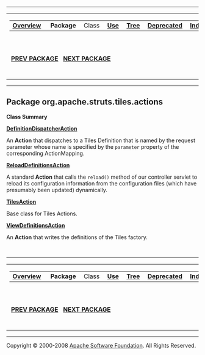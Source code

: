 ------------------------------------------------------------------------

<span id="navbar_top"></span> [](#skip-navbar_top "Skip navigation links")

<table>
<colgroup>
<col width="50%" />
<col width="50%" />
</colgroup>
<tbody>
<tr class="odd">
<td align="left"><span id="navbar_top_firstrow"></span>
<table>
<tbody>
<tr class="odd">
<td align="left"><a href="../../../../../overview-summary.html.md"><strong>Overview</strong></a> </td>
<td align="left"> <strong>Package</strong> </td>
<td align="left">Class </td>
<td align="left"><a href="package-use.html.md"><strong>Use</strong></a> </td>
<td align="left"><a href="package-tree.html.md"><strong>Tree</strong></a> </td>
<td align="left"><a href="../../../../../deprecated-list.html.md"><strong>Deprecated</strong></a> </td>
<td align="left"><a href="../../../../../index-all.html.md"><strong>Index</strong></a> </td>
<td align="left"><a href="../../../../../help-doc.html.md"><strong>Help</strong></a> </td>
</tr>
</tbody>
</table></td>
<td align="left"></td>
</tr>
<tr class="even">
<td align="left"> <a href="../../../../../org/apache/struts/tiles/package-summary.html.md"><strong>PREV PACKAGE</strong></a>   <a href="../../../../../org/apache/struts/tiles/beans/package-summary.html"><strong>NEXT PACKAGE</strong></a></td>
<td align="left"><a href="../../../../../index.html.md?org/apache/struts/tiles/actions/package-summary.html"><strong>FRAMES</strong></a>    <a href="package-summary.html"><strong>NO FRAMES</strong></a>    
<a href="../../../../../allclasses-noframe.html.md"><strong>All Classes</strong></a></td>
</tr>
</tbody>
</table>

<span id="skip-navbar_top"></span>

------------------------------------------------------------------------

Package org.apache.struts.tiles.actions
---------------------------------------

**Class Summary**

**[DefinitionDispatcherAction](../../../../../org/apache/struts/tiles/actions/DefinitionDispatcherAction.html.md "class in org.apache.struts.tiles.actions")**

An **Action** that dispatches to a Tiles Definition that is named by the request parameter whose name is specified by the `parameter` property of the corresponding ActionMapping.

**[ReloadDefinitionsAction](../../../../../org/apache/struts/tiles/actions/ReloadDefinitionsAction.html.md "class in org.apache.struts.tiles.actions")**

A standard **Action** that calls the `reload()` method of our controller servlet to reload its configuration information from the configuration files (which have presumably been updated) dynamically.

**[TilesAction](../../../../../org/apache/struts/tiles/actions/TilesAction.html.md "class in org.apache.struts.tiles.actions")**

Base class for Tiles Actions.

**[ViewDefinitionsAction](../../../../../org/apache/struts/tiles/actions/ViewDefinitionsAction.html.md "class in org.apache.struts.tiles.actions")**

An **Action** that writes the definitions of the Tiles factory.

 

------------------------------------------------------------------------

<span id="navbar_bottom"></span> [](#skip-navbar_bottom "Skip navigation links")

<table>
<colgroup>
<col width="50%" />
<col width="50%" />
</colgroup>
<tbody>
<tr class="odd">
<td align="left"><span id="navbar_bottom_firstrow"></span>
<table>
<tbody>
<tr class="odd">
<td align="left"><a href="../../../../../overview-summary.html.md"><strong>Overview</strong></a> </td>
<td align="left"> <strong>Package</strong> </td>
<td align="left">Class </td>
<td align="left"><a href="package-use.html.md"><strong>Use</strong></a> </td>
<td align="left"><a href="package-tree.html.md"><strong>Tree</strong></a> </td>
<td align="left"><a href="../../../../../deprecated-list.html.md"><strong>Deprecated</strong></a> </td>
<td align="left"><a href="../../../../../index-all.html.md"><strong>Index</strong></a> </td>
<td align="left"><a href="../../../../../help-doc.html.md"><strong>Help</strong></a> </td>
</tr>
</tbody>
</table></td>
<td align="left"></td>
</tr>
<tr class="even">
<td align="left"> <a href="../../../../../org/apache/struts/tiles/package-summary.html.md"><strong>PREV PACKAGE</strong></a>   <a href="../../../../../org/apache/struts/tiles/beans/package-summary.html"><strong>NEXT PACKAGE</strong></a></td>
<td align="left"><a href="../../../../../index.html.md?org/apache/struts/tiles/actions/package-summary.html"><strong>FRAMES</strong></a>    <a href="package-summary.html"><strong>NO FRAMES</strong></a>    
<a href="../../../../../allclasses-noframe.html.md"><strong>All Classes</strong></a></td>
</tr>
</tbody>
</table>

<span id="skip-navbar_bottom"></span>

------------------------------------------------------------------------

Copyright © 2000-2008 [Apache Software Foundation](http://www.apache.org/). All Rights Reserved.
